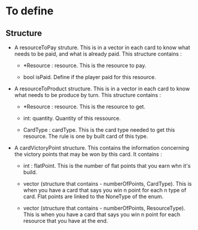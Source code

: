 # To define

## Structure

- A resourceToPay struture. This is in a vector in each card to know what needs to be paid, and what is already paid. This structure contains :
  
  - *Resource : resource. This is the resource to pay.
  
  - bool isPaid. Define if the player paid for this resource.

- A resourceToProduct structure. This is in a vector in each card to know what needs to be produce by turn. This structure contains :
  
  - *Resource : resource. This is the resource to get.
  
  - int: quantity. Quantity of this ressource.
  
  -  CardType : cardType. This is the card type needed to get this resource. The rule is one by built card of this type.

- A cardVictoryPoint structure. This contains the information concerning the victory points that may be won by this card. It contains :
  
  - int : flatPoint. This is the number of flat points that you earn whn it's build.
  
  - vector<pointByCardType> (structure that contains - numberOfPoints, CardType). This is when you have a card that says you win n point for each n type of card. Flat points are linked to the NoneType of the enum.
  
  - vector <pointByResourceType> (structure that contains - numberOfPoints, ResourceType). This is when you have a card that says you win n point for each resource that you have at the end.


